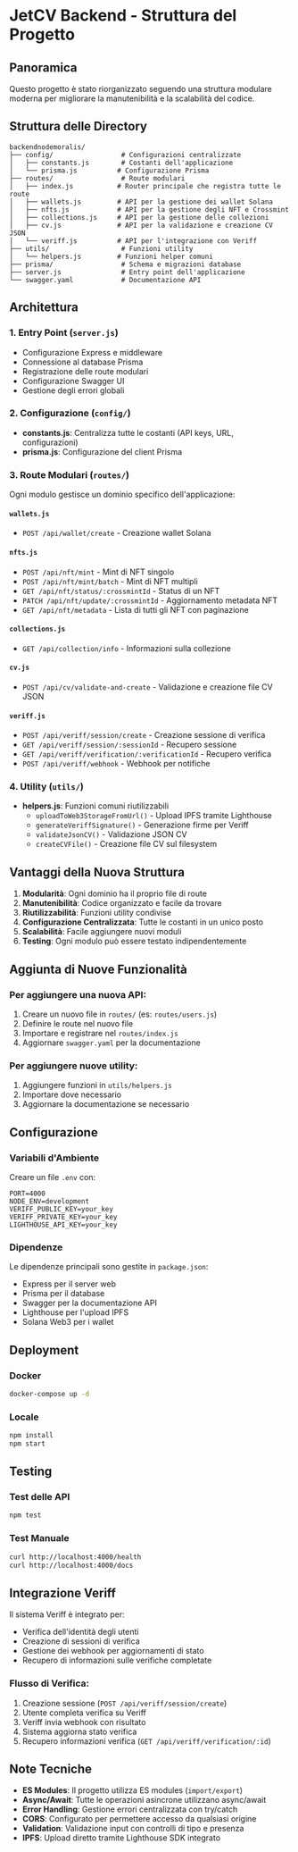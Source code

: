 # JetCV Backend - Struttura del Progetto

## Panoramica

Questo progetto è stato riorganizzato seguendo una struttura modulare moderna per migliorare la manutenibilità e la scalabilità del codice.

## Struttura delle Directory

```
backendnodemoralis/
├── config/                 # Configurazioni centralizzate
│   ├── constants.js        # Costanti dell'applicazione
│   └── prisma.js          # Configurazione Prisma
├── routes/                 # Route modulari
│   ├── index.js           # Router principale che registra tutte le route
│   ├── wallets.js         # API per la gestione dei wallet Solana
│   ├── nfts.js            # API per la gestione degli NFT e Crossmint
│   ├── collections.js     # API per la gestione delle collezioni
│   ├── cv.js              # API per la validazione e creazione CV JSON
│   └── veriff.js          # API per l'integrazione con Veriff
├── utils/                  # Funzioni utility
│   └── helpers.js         # Funzioni helper comuni
├── prisma/                 # Schema e migrazioni database
├── server.js               # Entry point dell'applicazione
└── swagger.yaml            # Documentazione API
```

## Architettura

### 1. Entry Point (`server.js`)

- Configurazione Express e middleware
- Connessione al database Prisma
- Registrazione delle route modulari
- Configurazione Swagger UI
- Gestione degli errori globali

### 2. Configurazione (`config/`)

- **constants.js**: Centralizza tutte le costanti (API keys, URL, configurazioni)
- **prisma.js**: Configurazione del client Prisma

### 3. Route Modulari (`routes/`)

Ogni modulo gestisce un dominio specifico dell'applicazione:

#### `wallets.js`

- `POST /api/wallet/create` - Creazione wallet Solana

#### `nfts.js`

- `POST /api/nft/mint` - Mint di NFT singolo
- `POST /api/nft/mint/batch` - Mint di NFT multipli
- `GET /api/nft/status/:crossmintId` - Status di un NFT
- `PATCH /api/nft/update/:crossmintId` - Aggiornamento metadata NFT
- `GET /api/nft/metadata` - Lista di tutti gli NFT con paginazione

#### `collections.js`

- `GET /api/collection/info` - Informazioni sulla collezione

#### `cv.js`

- `POST /api/cv/validate-and-create` - Validazione e creazione file CV JSON

#### `veriff.js`

- `POST /api/veriff/session/create` - Creazione sessione di verifica
- `GET /api/veriff/session/:sessionId` - Recupero sessione
- `GET /api/veriff/verification/:verificationId` - Recupero verifica
- `POST /api/veriff/webhook` - Webhook per notifiche

### 4. Utility (`utils/`)

- **helpers.js**: Funzioni comuni riutilizzabili
  - `uploadToWeb3StorageFromUrl()` - Upload IPFS tramite Lighthouse
  - `generateVeriffSignature()` - Generazione firme per Veriff
  - `validateJsonCV()` - Validazione JSON CV
  - `createCVFile()` - Creazione file CV sul filesystem

## Vantaggi della Nuova Struttura

1. **Modularità**: Ogni dominio ha il proprio file di route
2. **Manutenibilità**: Codice organizzato e facile da trovare
3. **Riutilizzabilità**: Funzioni utility condivise
4. **Configurazione Centralizzata**: Tutte le costanti in un unico posto
5. **Scalabilità**: Facile aggiungere nuovi moduli
6. **Testing**: Ogni modulo può essere testato indipendentemente

## Aggiunta di Nuove Funzionalità

### Per aggiungere una nuova API:

1. Creare un nuovo file in `routes/` (es: `routes/users.js`)
2. Definire le route nel nuovo file
3. Importare e registrare nel `routes/index.js`
4. Aggiornare `swagger.yaml` per la documentazione

### Per aggiungere nuove utility:

1. Aggiungere funzioni in `utils/helpers.js`
2. Importare dove necessario
3. Aggiornare la documentazione se necessario

## Configurazione

### Variabili d'Ambiente

Creare un file `.env` con:

```env
PORT=4000
NODE_ENV=development
VERIFF_PUBLIC_KEY=your_key
VERIFF_PRIVATE_KEY=your_key
LIGHTHOUSE_API_KEY=your_key
```

### Dipendenze

Le dipendenze principali sono gestite in `package.json`:

- Express per il server web
- Prisma per il database
- Swagger per la documentazione API
- Lighthouse per l'upload IPFS
- Solana Web3 per i wallet

## Deployment

### Docker

```bash
docker-compose up -d
```

### Locale

```bash
npm install
npm start
```

## Testing

### Test delle API

```bash
npm test
```

### Test Manuale

```bash
curl http://localhost:4000/health
curl http://localhost:4000/docs
```

## Integrazione Veriff

Il sistema Veriff è integrato per:

- Verifica dell'identità degli utenti
- Creazione di sessioni di verifica
- Gestione dei webhook per aggiornamenti di stato
- Recupero di informazioni sulle verifiche completate

### Flusso di Verifica:

1. Creazione sessione (`POST /api/veriff/session/create`)
2. Utente completa verifica su Veriff
3. Veriff invia webhook con risultato
4. Sistema aggiorna stato verifica
5. Recupero informazioni verifica (`GET /api/veriff/verification/:id`)

## Note Tecniche

- **ES Modules**: Il progetto utilizza ES modules (`import/export`)
- **Async/Await**: Tutte le operazioni asincrone utilizzano async/await
- **Error Handling**: Gestione errori centralizzata con try/catch
- **CORS**: Configurato per permettere accesso da qualsiasi origine
- **Validation**: Validazione input con controlli di tipo e presenza
- **IPFS**: Upload diretto tramite Lighthouse SDK integrato

